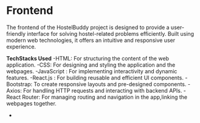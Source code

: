 # Frontend

The frontend of the HostelBuddy project is designed to provide a user-friendly interface for solving hostel-related problems efficiently. Built using modern web technologies, it offers an intuitive and responsive user experience.

**TechStacks Used**
-HTML: For structuring the content of the web application.
-CSS: For designing and styling the application and the webpages.
-JavaScript : For implementing interactivity and dynamic features.
-React.js : For building reusable and efficient UI components.
-Bootstrap: To create responsive layouts and pre-designed components.
-Axios: For handling HTTP requests and interacting with backend APIs.
-React Router: For managing routing and navigation in the app,linking the webpages together.



-

